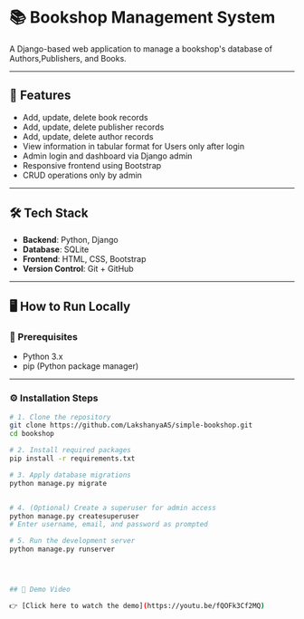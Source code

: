 # 📚 Bookshop Management System

A Django-based web application to manage a bookshop's database of Authors,Publishers, and Books.

---

## 🚀 Features

-  Add, update, delete book records
-  Add, update, delete publisher records
-  Add, update, delete author records
-  View information in tabular format for Users only after login
-  Admin login and dashboard via Django admin
-  Responsive frontend using Bootstrap
-  CRUD operations only by admin

---

## 🛠 Tech Stack

- **Backend**: Python, Django
- **Database**: SQLite
- **Frontend**: HTML, CSS, Bootstrap
- **Version Control**: Git + GitHub

---

## 🖥️ How to Run Locally

### 🔧 Prerequisites
- Python 3.x
- pip (Python package manager)

---

### ⚙️ Installation Steps

```bash
# 1. Clone the repository
git clone https://github.com/LakshanyaAS/simple-bookshop.git
cd bookshop

# 2. Install required packages
pip install -r requirements.txt

# 3. Apply database migrations
python manage.py migrate


# 4. (Optional) Create a superuser for admin access
python manage.py createsuperuser
# Enter username, email, and password as prompted

# 5. Run the development server
python manage.py runserver




## 🎥 Demo Video

👉 [Click here to watch the demo](https://youtu.be/fQOFk3Cf2MQ)
